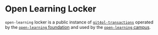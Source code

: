 # Open Learning Locker

`open-learning` locker is a public instance of [`git4ol-transactions`](http://github.com/open-learning/git4ol-transactions/) operated by the [`open-learning` foundation](http://open-learning.org/foundation/) and used by the [`open-learning` campus](http://open-learning.org/campus/).
